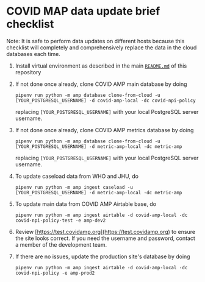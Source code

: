 # COVID MAP data update brief checklist
Note: It is safe to perform data updates on different hosts because this checklist will completely and comprehensively replace the data in the cloud databases each time.

1. Install virtual environment as described in the main [`README.md`](./README.md) of this repository

1. If not done once already, clone COVID AMP main database by doing
    ```
    pipenv run python -m amp database clone-from-cloud -u [YOUR_POSTGRESQL_USERNAME] -d covid-amp-local -dc covid-npi-policy
    ```
    replacing `[YOUR_POSTGRESQL_USERNAME]` with your local PostgreSQL server username.

1. If not done once already, clone COVID AMP metrics database by doing
    ```
    pipenv run python -m amp database clone-from-cloud -u [YOUR_POSTGRESQL_USERNAME] -d metric-amp-local -dc metric-amp
    ```
    replacing `[YOUR_POSTGRESQL_USERNAME]` with your local PostgreSQL server username.

1. To update caseload data from WHO and JHU, do
    ```
    pipenv run python -m amp ingest caseload -u [YOUR_POSTGRESQL_USERNAME] -d metric-amp-local -dc metric-amp
    ```

1. To update main data from COVID AMP Airtable base, do 
    ```
    pipenv run python -m amp ingest airtable -d covid-amp-local -dc covid-npi-policy-test -e amp-dev2
    ```

1. Review [https://test.covidamp.org](https://test.covidamp.org) to ensure the site looks correct. If you need the username and password, contact a member of the development team.

1. If there are no issues, update the production site's database by doing
    ```
    pipenv run python -m amp ingest airtable -d covid-amp-local -dc covid-npi-policy -e amp-prod2
    ```
